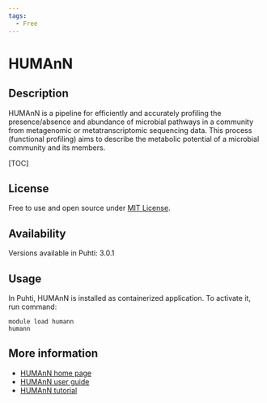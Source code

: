 ```yaml
---
tags:
  - Free
---
```


# HUMAnN

## Description

HUMAnN is a pipeline for efficiently and accurately profiling the presence/absence and abundance of 
microbial pathways in a community from metagenomic or metatranscriptomic sequencing data. 
This process (functional profiling) aims to describe the metabolic potential of a microbial community 
and its members. 

[TOC]

## License

Free to use and open source under [MIT License](https://raw.githubusercontent.com/biobakery/humann/master/LICENSE).

## Availability

Versions available in Puhti: 3.0.1

## Usage

In Puhti, HUMAnN is installed as containerized application. To activate it, run command:
```text
module load humann
humann
```

## More information

*   [HUMAnN home page](https://huttenhower.sph.harvard.edu/humann)
*   [HUMAnN user guide](https://github.com/biobakery/humann)
*   [HUMAnN tutorial](https://github.com/biobakery/biobakery/wiki/humann3)
